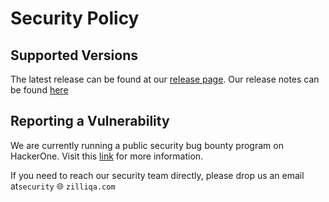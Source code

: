 # Security Policy

## Supported Versions

The latest release can be found at our [release page](https://github.com/Zilliqa/Zilliqa/releases).
Our release notes can be found [here](https://forum.zilliqa.com/t/zilliqa-mainnet-updates)

## Reporting a Vulnerability

We are currently running a public security bug bounty program on HackerOne. Visit this [link](https://hackerone.com/zilliqa) for more information.

If you need to reach our security team directly, please drop us an email at`security` :globe_with_meridians: `zilliqa.com`

